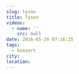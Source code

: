 ```yaml
---
slug: tyson
title: Tyson
videos:
  - name: ''
    src: null
date: 2016-05-26 07:16:25
tags:
  - konzert
city:
location:
---
```

